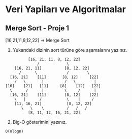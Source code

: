 # Veri Yapiları ve Algoritmalar
## Merge Sort - Proje 1
[16,21,11,8,12,22] -> Merge Sort

1. Yukarıdaki dizinin sort türüne göre aşamalarını yazınız.
``` 
          [16, 21, 11, 8, 12, 22]
              /            \ 
    [16, 21, 11]          [8, 12, 22]
      /      \             /        \ 
  [16, 21]    [11]       [8, 12]     [22]
    /   \       |         /   \        |  
[16]    [21]   [11]     [8]    [12]   [22]
  \      /      |         \     /      | 
  [16, 21]    [11]        [8, 12]    [22]
    \   |      /           \    |     /
    [11, 16, 21]           [8, 12, 22]
       \   \    \          /   /   /
          [8, 11, 12, 16, 21, 22]
```
2. Big-O gösterimini yazınız.
```
O(nlogn)
```